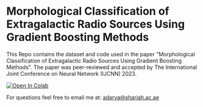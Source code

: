 # Morphological Classification of Extragalactic Radio Sources Using Gradient Boosting Methods

This Repo contains the dataset and code used in the paper "Morphological Classification of Extragalactic Radio Sources Using Gradient Boosting Methods". The paper was peer-reviewed and accepted by The International Joint Conference on Neural Network (IJCNN) 2023. 

[![Open In Colab](https://colab.research.google.com/assets/colab-badge.svg)](https://colab.research.google.com/github/AbdollahMasoud/IJCNN-2023/blob/main/IJCNN_2023.ipynb)

For questions feel free to email me at: adarya@sharjah.ac.ae
